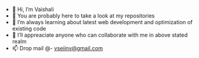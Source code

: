 - 👋 Hi, I’m Vaishali
- 👀 You are probably here to take a look at my repositories
- 🌱 I’m always learning about latest web development and optimization of existing code
- 💞️ I’ll appreaciate anyone who can collaborate with me in above stated realm
- 📫 Drop mail @- vseiinv@gmail.com

<!---
Vaishali-vs/Vaishali-vs is a ✨ special ✨ repository because its `README.md` (this file) appears on your GitHub profile.
You can click the Preview link to take a look at your changes.
--->
